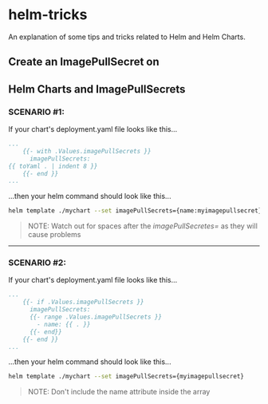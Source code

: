 # helm-tricks
An explanation of some tips and tricks related to Helm and Helm Charts.

## Create an ImagePullSecret on

## Helm Charts and ImagePullSecrets

### SCENARIO #1:
If your chart's deployment.yaml file looks like this...

```yaml
...
    {{- with .Values.imagePullSecrets }}
      imagePullSecrets:
{{ toYaml . | indent 8 }}
    {{- end }}
...
```
...then your helm command should look like this...

```bash
helm template ./mychart --set imagePullSecrets={name:myimagepullsecret}
```
> NOTE: Watch out for spaces after the <i>imagePullSecretes=</i> as they will cause problems

***

### SCENARIO #2:
If your chart's deployment.yaml file looks like this...

```yaml
...
    {{- if .Values.imagePullSecrets }}
      imagePullSecrets:
      {{- range .Values.imagePullSecrets }}
        - name: {{ . }}
      {{- end}}
    {{- end }}
...
```
...then your helm command should look like this...

```bash
helm template ./mychart --set imagePullSecrets={myimagepullsecret}
```
> NOTE: Don't include the name attribute inside the array